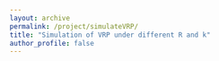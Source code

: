 ```yaml
---
layout: archive
permalink: /project/simulateVRP/
title: "Simulation of VRP under different R and k"
author_profile: false
---
```


<!DOCTYPE html>
<html lang="en">
<head>
    <meta charset="UTF-8">
    <meta name="viewport" content="width=device-width, initial-scale=1.0">
    <title>Random Points Visualization</title>
    <!-- Add internal CSS for styling -->
    <style>
        body {
            font-family: Arial, sans-serif;
            margin: 20px;
        }

        .container {
            max-width: 800px;
            margin: 0 auto;
        }

        #plot-container {
            width: 100%;
            height: 600px;
            background-color: white;
            border-radius: 5px;
            box-shadow: 0 2px 4px rgba(0,0,0,0.1);
        }

        .slider-container {
            margin-bottom: 20px;
            text-align: center;
        }
    </style>
</head>
<body>
    <div class="container">
        <div class="slider-container">
            <input type="range" id="rSlider" min="1" max="50" value="25">
            <span id="rValue">R is 25</span>
        </div>

        <!-- Add plot container -->
        <div id="plot-container"></div>
    </div>

    <script src="https://cdn.plot.ly/plotly-latest.min.js"></script>
    <script>
        // Your JavaScript code remains the same
        let currentR = 25;
        let animationFrameId;

        // function generatePoints(radius) {
        //     const points = [];
        //     for (let i = 0; i < 100; i++) {
        //         let x, y;
        //         do {
        //             x = (Math.random() - 1 / 2) * 100;
        //             y = (Math.random() - 1 / 2) * 100;
        //         } while (Math.sqrt(x*x + y*y) > radius);
        //         points.push({x: x, y: y});
        //     }
        //     points[0] = {x:0, y:0};
        //     return points;
        // }

        function generatePoints(radius) {
            const points = [];
            const totCustomer = 100;
            for (let i = 0; i < totCustomer; i++) {
                let x, y;
                x = (Math.random() - 1 / 2) * 100;
                y = (Math.random() - 1 / 2) * 100;
                points.push({x: x, y: y});
            }
            points[0] = {x:0, y:0};

            const eligiblePoints = [];
            for (let i = 0; i < points.length; i++){
                if (Math.sqrt(points[i].x**2 + points[i].y**2) < radius) {
                    eligiblePoints.push({x:points[i].x, y:points[i].y});
                }
            }
            return eligiblePoints;
        }



        function updatePlot(newR) {
            // const layoutUpdate = {
            //     title: `Random Points within Radius R=${newR}`,
            //     xaxis: {range: [-newR * 2, newR * 2]},
            //     yaxis: {range: [-newR * 2, newR * 2]}
            // };

            // Plotly.update('plot-container', {}, layoutUpdate);

            // Add new points
            const newPoints = generatePoints(newR);
            const trace = {
                x: newPoints.map(p => p.x),
                y: newPoints.map(p => p.y),
                mode: 'markers',
                marker: {color: '#1f77b4', size: 8}
            };
            const layout = {
                title: `Random Points within Radius R=${newR}`,
                xaxis: {range: [-50, 50]},
                yaxis: {range: [-50, 50]},
                showlegend: false
            };

            Plotly.addTraces('plot-container', [trace]);
            Plotly.relayout('plot-container', layout)
            return newPoints
        }

        function setupVRP(points, vehicleCapacity = 10, depotIndex = 0, useDistanceMatrix = true) {
            // Calculate distance matrix between all points
            const distanceMatrix = {};
            for (let i = 0; i < points.length; i++) {
                distanceMatrix[i] = {};
                for (let j = 0; j < points.length; j++) {
                    let dx = points[i].x - points[j].x;
                    let dy = points[i].y - points[j].y;
                    if (useDistanceMatrix) {
                        // Euclidean distance
                        distanceMatrix[i][j] = Math.sqrt(dx * dx + dy * dy);
                    } else {
                        // Manhattan distance
                        distanceMatrix[i][j] = Math.abs(dx) + Math.abs(dy);
                    }
                }
            }

            // Set up VRP problem variables
            const depot = points[depotIndex];
            const customers = points.filter((_, index) => index !== depotIndex);

            // Create a vehicle fleet
            const vehicles = Array(1).fill({
                route: [depotIndex],
                load: 0,
                distanceTravelled: 0,
                vehicleCapacity: vehicleCapacity
            });

            console.log("VRP Parameters:");
            console.log(`- Number of points: ${points.length}`);
            console.log(`- Vehicle capacity: ${vehicleCapacity}`);
            console.log(`- Depot location: (${depot.x}, ${depot.y})`);

            // Return the setup for further processing
            return {
                distanceMatrix,
                depot,
                customers,
                vehicles,
                points
            };
        }

        function solveVRP(vrpSetup) {
            // Extract necessary data from the VRP setup
            const { points, vehicles: existingVehicles, distanceMatrix } = vrpSetup;
            const depotIndex = existingVehicles[0].route[0]; // Extract depot index from the first vehicle's route
            const vehicleCapacity = existingVehicles[0].vehicleCapacity

            // Determine customer indices (excluding depot)
            const customerIndices = points
                .map((_, index) => index)
                .filter(idx => idx !== depotIndex);

            const totalCustomers = customerIndices.length;
            
            // Calculate the required number of vehicles
            const vehicleCount = Math.floor(totalCustomers / vehicleCapacity) + 1;

            // Initialize vehicles with depot as start and end point
            const vehicles = Array.from({ length: vehicleCount }, () => ({
                route: [depotIndex],
                load: 0,
                distanceTravelled: 0
            }));
            console.log(`- Number of vehicles: (${vehicleCount})`);

            // Track unvisited customers
            let unvisitedCustomers = [...customerIndices];

            // Assign customers to each vehicle using nearest neighbor heuristic
            for (const vehicle of vehicles) {
                let currentLocation = depotIndex;
                while (vehicle.load < vehicleCapacity && unvisitedCustomers.length > 0) {
                    // Find the nearest unvisited customer
                    let nearestCustomerIdx = -1;
                    let minDistance = Infinity;
                    for (let i = 0; i < unvisitedCustomers.length; i++) {
                        const customerIdx = unvisitedCustomers[i];
                        const distance = distanceMatrix[currentLocation][customerIdx];
                        if (distance < minDistance) {
                            minDistance = distance;
                            nearestCustomerIdx = i;
                        }
                    }

                    if (nearestCustomerIdx === -1) break; // No more customers

                    const customer = unvisitedCustomers[nearestCustomerIdx];
                    // Update vehicle details
                    vehicle.route.push(customer);
                    vehicle.distanceTravelled += minDistance;
                    vehicle.load += 1; // Each customer has a demand of 1 unit
                    currentLocation = customer;
                    // Remove customer from unvisited
                    unvisitedCustomers.splice(nearestCustomerIdx, 1);
                }

                // Return to depot and update distance
                const returnDistance = distanceMatrix[currentLocation][depotIndex];
                // vehicle.route.push(depotIndex);
                vehicle.distanceTravelled += returnDistance;
            }

            return vehicles;
        }

    
        function visualizeRoutes(vrpSolution, points) {
            const routes = [];
            for (let i = 0; i < vrpSolution.length; i++){
                result = vrpSolution[i].route.map(function(index) {
                    return points[index];
                });
                coords = result.reduce((acc, obj) => {
                    acc.x.push(obj.x);
                    acc.y.push(obj.y);
                    return acc;
                }, {x: [], y: []})
                routes.push({x: coords.x, y: coords.y});
            }
            Plotly.addTraces('plot-container', routes)
            
        }


        // Initialize plot
        const initialPoints = generatePoints(currentR);
        const layout = {
            title: `Random Points within Radius R=${currentR}`,
            xaxis: {range: [-50, 50]},
            yaxis: {range: [-50, 50]},
            showlegend: false
        };

        const trace = {
            x: initialPoints.map(p => p.x),
            y: initialPoints.map(p => p.y),
            mode: 'markers',
            marker: {color: '#1f77b4', size: 8}
        };

        Plotly.newPlot('plot-container', [trace], layout);
        const vrpSetup = setupVRP(initialPoints, vehicleCapacity = 10, depotIndex = 0, useDistanceMatrix = true);
        const vrpSolution = solveVRP(vrpSetup);
        visualizeRoutes(vrpSolution, initialPoints)

        // Update radius display
        document.getElementById('rSlider').addEventListener('input', function(e) {
            currentR = e.target.valueAsNumber;
            document.getElementById('rValue').textContent = `R is ${currentR}`;
            graphDiv = document.getElementById('plot-container');
            const numPlots = graphDiv.data.length;
            for (let i = 0; i < numPlots; i++) {
                Plotly.deleteTraces('plot-container', [0]);
            }
            
            newPoints = updatePlot(currentR);
            const vrpSetup = setupVRP(newPoints, vehicleCapacity = 10, depotIndex = 0, useDistanceMatrix = true);
            const vrpSolution = solveVRP(vrpSetup);
            visualizeRoutes(vrpSolution, newPoints);
        });
    </script>
</body>
</html>
